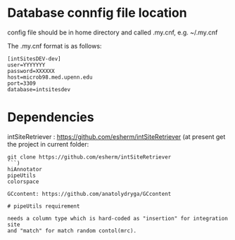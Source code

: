 # Database connfig file location

config file should be in home directory and called .my.cnf,
e.g. ~/.my.cnf

The .my.cnf format is as follows:

```
[intSitesDEV-dev]
user=YYYYYYY
password=XXXXXX
host=microb98.med.upenn.edu
port=3309
database=intsitesdev
```

# Dependencies

intSiteRetriever : https://github.com/esherm/intSiteRetriever 
(at present get the project in current folder:
```
git clone https://github.com/esherm/intSiteRetriever
```)
hiAnnotator
pipeUtils
colorspace

GCcontent: https://github.com/anatolydryga/GCcontent

# pipeUtils requirement

needs a column type which is hard-coded as "insertion" for integration site
and "match" for match random contol(mrc).



